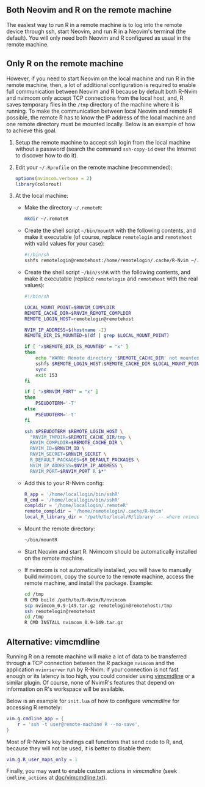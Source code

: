 ## Both Neovim and R on the remote machine

The easiest way to run R in a remote machine is to log into the remote device
through ssh, start Neovim, and run R in a Neovim's terminal (the default). You
will only need both Neovim and R configured as usual in the remote
machine.

## Only R on the remote machine

However, if you need to start Neovim on the local machine and
run R in the remote machine, then, a lot of additional configuration is
required to enable full communication between Neovim and R because by default
both R-Nvim and nvimcom only accept TCP connections from the local host, and,
R saves temporary files in the `/tmp` directory of the machine where it is
running. To make the communication between local Neovim and remote R possible,
the remote R has to know the IP address of the local machine and one remote
directory must be mounted locally. Below is an example of how to achieve this
goal.

  1. Setup the remote machine to accept ssh login from the local machine
     without a password (search the command `ssh-copy-id` over the Internet to
     discover how to do it).

  2. Edit your `~/.Rprofile` on the remote machine (recommended):

       ```r
       options(nvimcom.verbose = 2)
       library(colorout)
       ```


  3. At the local machine:

     - Make the directory `~/.remoteR`:

       ```sh
       mkdir ~/.remoteR
       ```

     - Create the shell script `~/bin/mountR` with the following contents, and
       make it executable (of course, replace `remotelogin` and `remotehost`
       with valid values for your case):

       ```sh
       #!/bin/sh
       sshfs remotelogin@remotehost:/home/remotelogin/.cache/R-Nvim ~/.remoteR
       ```

     - Create the shell script `~/bin/sshR` with the following contents, and
       make it executable (replace `remotelogin` and `remotehost` with the
       real values):

       ```sh
       #!/bin/sh

       LOCAL_MOUNT_POINT=$RNVIM_COMPLDIR
       REMOTE_CACHE_DIR=$RNVIM_REMOTE_COMPLDIR
       REMOTE_LOGIN_HOST=remotelogin@remotehost

       NVIM_IP_ADDRESS=$(hostname -I)
       REMOTE_DIR_IS_MOUNTED=$(df | grep $LOCAL_MOUNT_POINT)

       if [ "x$REMOTE_DIR_IS_MOUNTED" = "x" ]
       then
           echo "WARN: Remote directory '$REMOTE_CACHE_DIR' not mounted. Quit Neovim and start it again.\x14"
           sshfs $REMOTE_LOGIN_HOST:$REMOTE_CACHE_DIR $LOCAL_MOUNT_POINT
           sync
           exit 153
       fi

       if [ "x$RNVIM_PORT" = "x" ]
       then
           PSEUDOTERM='-T'
       else
           PSEUDOTERM='-t'
       fi

       ssh $PSEUDOTERM $REMOTE_LOGIN_HOST \
         "RNVIM_TMPDIR=$REMOTE_CACHE_DIR/tmp \
         RNVIM_COMPLDIR=$REMOTE_CACHE_DIR \
         RNVIM_ID=$RNVIM_ID \
         RNVIM_SECRET=$RNVIM_SECRET \
         R_DEFAULT_PACKAGES=$R_DEFAULT_PACKAGES \
         NVIM_IP_ADDRESS=$NVIM_IP_ADDRESS \
         RNVIM_PORT=$RNVIM_PORT R $*"
       ```

     - Add this to your R-Nvim config:

       ```lua
       R_app = '/home/locallogin/bin/sshR'
       R_cmd = '/home/locallogin/bin/sshR'
       compldir = '/home/locallogin/.remoteR'
       remote_compldir = '/home/remotelogin/.cache/R-Nvim'
       local_R_library_dir = '/path/to/local/R/library' -- where nvimcom is installed
       ```

     - Mount the remote directory:

       ```sh
       ~/bin/mountR
       ```

     - Start Neovim and start R. Nvimcom should be automatically
       installed on the remote machine.

     - If nvimcom is not automatically installed, you will have to
       manually build nvimcom, copy the source to the remote machine, access
       the remote machine, and install the package. Example:

       ```sh
       cd /tmp
       R CMD build /path/to/R-Nvim/R/nvimcom
       scp nvimcom_0.9-149.tar.gz remotelogin@remotehost:/tmp
       ssh remotelogin@remotehost
       cd /tmp
       R CMD INSTALL nvimcom_0.9-149.tar.gz
       ```

## Alternative: vimcmdline

Running R on a remote machine will make a lot of data to be transferred
through a TCP connection between the R package `nvimcom` and the application
`nvimrserver` run by R-Nvim. If your connection is not fast enough or its
latency is too high, you could consider using
[vimcmdline](https://github.com/jalvesaq/vimcmdline) or a similar plugin. Of
course, none of NvimR's features that depend on information on R's workspace
will be available.

Below is an example for `init.lua` of how to configure _vimcmdline_ for
accessing R remotely:

```lua
vim.g.cmdline_app = {
    r = 'ssh -t user@remote-machine R --no-save',
}
```

Most of R-Nvim's key bindings call functions that send code to R, and, because they
will not be used, it is better to disable them:

```lua
vim.g.R_user_maps_only = 1
```

Finally, you may want to enable custom actions in _vimcmdline_ (seek `cmdline_actions`
at [doc/vimcmdline.txt](https://github.com/jalvesaq/vimcmdline/blob/master/doc/vimcmdline.txt)).
